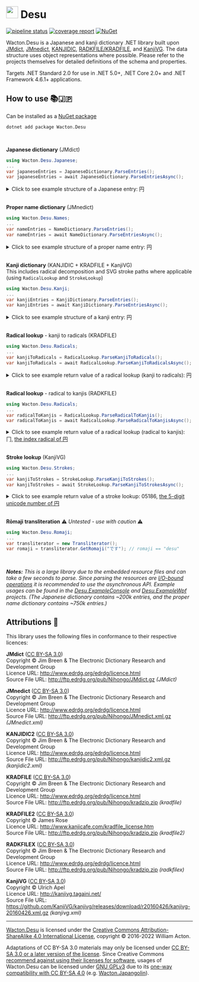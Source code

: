 # <img src="https://gitlab.com/Wacton/Desu/raw/main/Desu/Resources/Desu.png" width="32" height="32"> Desu
[![pipeline status](https://gitlab.com/Wacton/Desu/badges/main/pipeline.svg)](https://gitlab.com/Wacton/Desu/-/commits/main)
[![coverage report](https://gitlab.com/Wacton/Desu/badges/main/coverage.svg)](https://gitlab.com/Wacton/Desu/-/commits/main)
[![NuGet](https://img.shields.io/nuget/v/Wacton.Desu)](https://www.nuget.org/packages/Wacton.Desu/)

Wacton.Desu is a Japanese and kanji dictionary .NET library built upon
[JMdict](https://www.edrdg.org/wiki/index.php/JMdict-EDICT_Dictionary_Project),
[JMnedict](http://www.edrdg.org/enamdict/enamdict_doc.html),
[KANJIDIC](https://www.edrdg.org/wiki/index.php/KANJIDIC_Project),
[RADKFILE/KRADFILE](http://nihongo.monash.edu/kradinf.html),
and [KanjiVG](http://kanjivg.tagaini.net/).
The data structure uses object representations where possible.
Please refer to the projects themselves for detailed definitions of the schema and properties.

Targets .NET Standard 2.0 for use in .NET 5.0+, .NET Core 2.0+ and .NET Framework 4.6.1+ applications.

## How to use 📚🇯🇵
Can be installed as a [NuGet package](https://www.nuget.org/packages/Wacton.Desu/)
```
dotnet add package Wacton.Desu
```
<br>

**Japanese dictionary** (JMdict)
```c#
using Wacton.Desu.Japanese;
...
var japaneseEntries = JapaneseDictionary.ParseEntries();
var japaneseEntries = await JapaneseDictionary.ParseEntriesAsync();
```
<details>
<summary>Click to see example structure of a Japanese entry: 円</summary>

```json
{
  "Sequence": 1175570,
  "Kanjis": [
    {
      "Text": "円",
      "Informations": [],
      "Priorities": [
        {
          "Code": "ichi1",
          "Value": 2,
          "DisplayName": "Ichimango1"
        },
        {
          "Code": "news1",
          "Value": 4,
          "DisplayName": "Newspaper1"
        },
        {
          "Code": "nf05",
          "Value": 10,
          "DisplayName": "Frequency5"
        }
      ]
    },
    {
      "Text": "圓",
      "Informations": [
        {
          "Code": "word containing out-dated kanji or kanji usage",
          "Value": 4,
          "DisplayName": "OutdatedKanji"
        }
      ],
      "Priorities": []
    }
  ],
  "Readings": [
    {
      "Text": "えん",
      "IsTrueKanjiReading": true,
      "Restriction": [],
      "Informations": [],
      "Priorities": [
        {
          "Code": "ichi1",
          "Value": 2,
          "DisplayName": "Ichimango1"
        },
        {
          "Code": "news1",
          "Value": 4,
          "DisplayName": "Newspaper1"
        },
        {
          "Code": "nf05",
          "Value": 10,
          "DisplayName": "Frequency5"
        }
      ]
    }
  ],
  "Senses": [
    {
      "KanjiRestriction": [],
      "ReadingRestriction": [],
      "PartsOfSpeech": [
        {
          "Code": "noun (common) (futsuumeishi)",
          "Description": "Noun (common)",
          "Value": 19,
          "DisplayName": "NounCommon"
        }
      ],
      "CrossReferences": [],
      "Antonyms": [],
      "Fields": [],
      "Miscellanea": [],
      "Informations": [],
      "LoanwordSources": [],
      "Dialects": [],
      "Glosses": [
        {
          "Term": "yen (Japanese monetary unit)",
          "Language": {
            "ThreeLetterCode": "eng",
            "TwoLetterCode": "en",
            "Value": 15,
            "DisplayName": "English"
          },
          "Type": null,
          "Gender": null
        }
      ]
    },
    {
      "KanjiRestriction": [],
      "ReadingRestriction": [],
      "PartsOfSpeech": [
        {
          "Code": "noun (common) (futsuumeishi)",
          "Description": "Noun (common)",
          "Value": 19,
          "DisplayName": "NounCommon"
        }
      ],
      "CrossReferences": [],
      "Antonyms": [],
      "Fields": [],
      "Miscellanea": [],
      "Informations": [],
      "LoanwordSources": [],
      "Dialects": [],
      "Glosses": [
        {
          "Term": "circle",
          "Language": {
            "ThreeLetterCode": "eng",
            "TwoLetterCode": "en",
            "Value": 15,
            "DisplayName": "English"
          },
          "Type": null,
          "Gender": null
        }
      ]
    },
    {
      "KanjiRestriction": [],
      "ReadingRestriction": [],
      "PartsOfSpeech": [],
      "CrossReferences": [],
      "Antonyms": [],
      "Fields": [],
      "Miscellanea": [],
      "Informations": [],
      "LoanwordSources": [],
      "Dialects": [],
      "Glosses": [
        {
          "Term": "cirkel",
          "Language": {
            "ThreeLetterCode": "dut",
            "TwoLetterCode": "nl",
            "Value": 14,
            "DisplayName": "Dutch"
          },
          "Type": null,
          "Gender": null
        },
        {
          "Term": "rondte",
          "Language": {
            "ThreeLetterCode": "dut",
            "TwoLetterCode": "nl",
            "Value": 14,
            "DisplayName": "Dutch"
          },
          "Type": null,
          "Gender": null
        }
      ]
    },
    {
      "KanjiRestriction": [],
      "ReadingRestriction": [],
      "PartsOfSpeech": [],
      "CrossReferences": [],
      "Antonyms": [],
      "Fields": [],
      "Miscellanea": [],
      "Informations": [],
      "LoanwordSources": [],
      "Dialects": [],
      "Glosses": [
        {
          "Term": "{muntw.} yen",
          "Language": {
            "ThreeLetterCode": "dut",
            "TwoLetterCode": "nl",
            "Value": 14,
            "DisplayName": "Dutch"
          },
          "Type": null,
          "Gender": null
        }
      ]
    },
    {
      "KanjiRestriction": [],
      "ReadingRestriction": [],
      "PartsOfSpeech": [],
      "CrossReferences": [],
      "Antonyms": [],
      "Fields": [],
      "Miscellanea": [],
      "Informations": [],
      "LoanwordSources": [],
      "Dialects": [],
      "Glosses": [
        {
          "Term": "yen",
          "Language": {
            "ThreeLetterCode": "fre",
            "TwoLetterCode": "fr",
            "Value": 20,
            "DisplayName": "French"
          },
          "Type": null,
          "Gender": null
        },
        {
          "Term": "unité monétaire japonaise",
          "Language": {
            "ThreeLetterCode": "fre",
            "TwoLetterCode": "fr",
            "Value": 20,
            "DisplayName": "French"
          },
          "Type": null,
          "Gender": null
        }
      ]
    },
    {
      "KanjiRestriction": [],
      "ReadingRestriction": [],
      "PartsOfSpeech": [],
      "CrossReferences": [],
      "Antonyms": [],
      "Fields": [],
      "Miscellanea": [],
      "Informations": [],
      "LoanwordSources": [],
      "Dialects": [],
      "Glosses": [
        {
          "Term": "cercle",
          "Language": {
            "ThreeLetterCode": "fre",
            "TwoLetterCode": "fr",
            "Value": 20,
            "DisplayName": "French"
          },
          "Type": null,
          "Gender": null
        }
      ]
    },
    {
      "KanjiRestriction": [],
      "ReadingRestriction": [],
      "PartsOfSpeech": [],
      "CrossReferences": [],
      "Antonyms": [],
      "Fields": [],
      "Miscellanea": [],
      "Informations": [],
      "LoanwordSources": [],
      "Dialects": [],
      "Glosses": [
        {
          "Term": "Kreis",
          "Language": {
            "ThreeLetterCode": "ger",
            "TwoLetterCode": "de",
            "Value": 22,
            "DisplayName": "German"
          },
          "Type": null,
          "Gender": null
        },
        {
          "Term": "Kugel",
          "Language": {
            "ThreeLetterCode": "ger",
            "TwoLetterCode": "de",
            "Value": 22,
            "DisplayName": "German"
          },
          "Type": null,
          "Gender": null
        }
      ]
    },
    {
      "KanjiRestriction": [],
      "ReadingRestriction": [],
      "PartsOfSpeech": [],
      "CrossReferences": [],
      "Antonyms": [],
      "Fields": [],
      "Miscellanea": [],
      "Informations": [],
      "LoanwordSources": [],
      "Dialects": [],
      "Glosses": [
        {
          "Term": "Kreis",
          "Language": {
            "ThreeLetterCode": "ger",
            "TwoLetterCode": "de",
            "Value": 22,
            "DisplayName": "German"
          },
          "Type": null,
          "Gender": null
        }
      ]
    },
    {
      "KanjiRestriction": [],
      "ReadingRestriction": [],
      "PartsOfSpeech": [],
      "CrossReferences": [],
      "Antonyms": [],
      "Fields": [],
      "Miscellanea": [],
      "Informations": [],
      "LoanwordSources": [],
      "Dialects": [],
      "Glosses": [
        {
          "Term": "Yen",
          "Language": {
            "ThreeLetterCode": "ger",
            "TwoLetterCode": "de",
            "Value": 22,
            "DisplayName": "German"
          },
          "Type": null,
          "Gender": null
        },
        {
          "Term": "￥",
          "Language": {
            "ThreeLetterCode": "ger",
            "TwoLetterCode": "de",
            "Value": 22,
            "DisplayName": "German"
          },
          "Type": null,
          "Gender": null
        }
      ]
    },
    {
      "KanjiRestriction": [],
      "ReadingRestriction": [],
      "PartsOfSpeech": [],
      "CrossReferences": [],
      "Antonyms": [],
      "Fields": [],
      "Miscellanea": [],
      "Informations": [],
      "LoanwordSources": [],
      "Dialects": [],
      "Glosses": [
        {
          "Term": "karika",
          "Language": {
            "ThreeLetterCode": "hun",
            "TwoLetterCode": "hu",
            "Value": 29,
            "DisplayName": "Hungarian"
          },
          "Type": null,
          "Gender": null
        },
        {
          "Term": "kerület",
          "Language": {
            "ThreeLetterCode": "hun",
            "TwoLetterCode": "hu",
            "Value": 29,
            "DisplayName": "Hungarian"
          },
          "Type": null,
          "Gender": null
        },
        {
          "Term": "körvonal",
          "Language": {
            "ThreeLetterCode": "hun",
            "TwoLetterCode": "hu",
            "Value": 29,
            "DisplayName": "Hungarian"
          },
          "Type": null,
          "Gender": null
        },
        {
          "Term": "körzet",
          "Language": {
            "ThreeLetterCode": "hun",
            "TwoLetterCode": "hu",
            "Value": 29,
            "DisplayName": "Hungarian"
          },
          "Type": null,
          "Gender": null
        }
      ]
    },
    {
      "KanjiRestriction": [],
      "ReadingRestriction": [],
      "PartsOfSpeech": [],
      "CrossReferences": [],
      "Antonyms": [],
      "Fields": [],
      "Miscellanea": [],
      "Informations": [],
      "LoanwordSources": [],
      "Dialects": [],
      "Glosses": [
        {
          "Term": "иена",
          "Language": {
            "ThreeLetterCode": "rus",
            "TwoLetterCode": "ru",
            "Value": 49,
            "DisplayName": "Russian"
          },
          "Type": null,
          "Gender": null
        },
        {
          "Term": "круг",
          "Language": {
            "ThreeLetterCode": "rus",
            "TwoLetterCode": "ru",
            "Value": 49,
            "DisplayName": "Russian"
          },
          "Type": null,
          "Gender": null
        }
      ]
    },
    {
      "KanjiRestriction": [],
      "ReadingRestriction": [],
      "PartsOfSpeech": [],
      "CrossReferences": [],
      "Antonyms": [],
      "Fields": [],
      "Miscellanea": [],
      "Informations": [],
      "LoanwordSources": [],
      "Dialects": [],
      "Glosses": [
        {
          "Term": "jen (japonska denarna enota)",
          "Language": {
            "ThreeLetterCode": "slv",
            "TwoLetterCode": "sl",
            "Value": 52,
            "DisplayName": "Slovenian"
          },
          "Type": null,
          "Gender": null
        },
        {
          "Term": "okrogla oblika{図形}",
          "Language": {
            "ThreeLetterCode": "slv",
            "TwoLetterCode": "sl",
            "Value": 52,
            "DisplayName": "Slovenian"
          },
          "Type": null,
          "Gender": null
        },
        {
          "Term": "yen (valuta){貨幣}",
          "Language": {
            "ThreeLetterCode": "slv",
            "TwoLetterCode": "sl",
            "Value": 52,
            "DisplayName": "Slovenian"
          },
          "Type": null,
          "Gender": null
        },
        {
          "Term": "jen {jap. denarna enota}",
          "Language": {
            "ThreeLetterCode": "slv",
            "TwoLetterCode": "sl",
            "Value": 52,
            "DisplayName": "Slovenian"
          },
          "Type": null,
          "Gender": null
        }
      ]
    },
    {
      "KanjiRestriction": [],
      "ReadingRestriction": [],
      "PartsOfSpeech": [],
      "CrossReferences": [],
      "Antonyms": [],
      "Fields": [],
      "Miscellanea": [],
      "Informations": [],
      "LoanwordSources": [],
      "Dialects": [],
      "Glosses": [
        {
          "Term": "Yen",
          "Language": {
            "ThreeLetterCode": "spa",
            "TwoLetterCode": "es",
            "Value": 54,
            "DisplayName": "Spanish"
          },
          "Type": null,
          "Gender": null
        },
        {
          "Term": "Yenes",
          "Language": {
            "ThreeLetterCode": "spa",
            "TwoLetterCode": "es",
            "Value": 54,
            "DisplayName": "Spanish"
          },
          "Type": null,
          "Gender": null
        },
        {
          "Term": "dinero",
          "Language": {
            "ThreeLetterCode": "spa",
            "TwoLetterCode": "es",
            "Value": 54,
            "DisplayName": "Spanish"
          },
          "Type": null,
          "Gender": null
        }
      ]
    },
    {
      "KanjiRestriction": [],
      "ReadingRestriction": [],
      "PartsOfSpeech": [],
      "CrossReferences": [],
      "Antonyms": [],
      "Fields": [],
      "Miscellanea": [],
      "Informations": [],
      "LoanwordSources": [],
      "Dialects": [],
      "Glosses": [
        {
          "Term": "círculo",
          "Language": {
            "ThreeLetterCode": "spa",
            "TwoLetterCode": "es",
            "Value": 54,
            "DisplayName": "Spanish"
          },
          "Type": null,
          "Gender": null
        },
        {
          "Term": "redondel",
          "Language": {
            "ThreeLetterCode": "spa",
            "TwoLetterCode": "es",
            "Value": 54,
            "DisplayName": "Spanish"
          },
          "Type": null,
          "Gender": null
        }
      ]
    }
  ]
}
```
</details>
<br>

**Proper name dictionary** (JMnedict)
```c#
using Wacton.Desu.Names;
...
var nameEntries = NameDictionary.ParseEntries();
var nameEntries = await NameDictionary.ParseEntriesAsync();
```
<details>
<summary>Click to see example structure of a proper name entry: 円</summary>

```json
{
  "Sequence": 5142901,
  "Kanjis": [
    {
      "Text": "円",
      "Informations": [],
      "Priorities": []
    }
  ],
  "Readings": [
    {
      "Text": "えん",
      "IsTrueKanjiReading": true,
      "Restriction": [],
      "Informations": [],
      "Priorities": []
    }
  ],
  "Translations": [
    {
      "NameTypes": [
        {
          "Code": "female given name or forename",
          "Value": 5,
          "DisplayName": "Female"
        },
        {
          "Code": "family or surname",
          "Value": 20,
          "DisplayName": "Surname"
        }
      ],
      "CrossReferences": [],
      "Transcriptions": [
        "En"
      ]
    }
  ]
}
```
</details>
<br>

**Kanji dictionary** (KANJIDIC + KRADFILE + KanjiVG) <br>
This includes radical decomposition and SVG stroke paths where applicable (using `RadicalLookup` and `StrokeLookup`)
```c#
using Wacton.Desu.Kanji;
...
var kanjiEntries = KanjiDictionary.ParseEntries();
var kanjiEntries = await KanjiDictionary.ParseEntriesAsync();
```
<details>
<summary>Click to see example structure of a kanji entry: 円</summary>

```json
{
  "Literal": "円",
  "RadicalDecomposition": [
    "冂",
    "亠",
    "一",
    "｜"
  ],
  "Codepoints": [
    {
      "Type": {
        "Code": "ucs",
        "Description": "Unicode 4.0",
        "Value": 3,
        "DisplayName": "Unicode"
      },
      "Value": "5186"
    },
    {
      "Type": {
        "Code": "jis208",
        "Description": "JIS X 0208-1997",
        "Value": 0,
        "DisplayName": "JIS208"
      },
      "Value": "1-17-63"
    }
  ],
  "StrokePaths": [
    "M21.75,19.8c0.91,0.91,1.47,3.23,1.5,5.45c0.2,13.9,0.03,47.69,0.03,62.5c0,2-0.03,4.99-0.03,6",
    "M24.06,21.56c15.07-1.68,49.46-5.58,57.92-6.31c2.9-0.25,4.78,1.88,4.78,4.27c0,13.48,0,53.21,0,67.48c0,9.75-4.25,6.5-8.5,1.5",
    "M52.25,20.75c0.88,0.88,1.5,2,1.5,3.71c0,6.76,0,27.54,0,31.04",
    "M24.75,59.75c14.62-1.75,43-4.25,60.5-5.25"
  ],
  "IndexRadicals": [
    {
      "Type": {
        "Code": "classical",
        "Value": 0,
        "DisplayName": "Kangxi"
      },
      "Number": 13,
      "Radical": "冂",
      "Variants": [],
      "Value": 12,
      "DisplayName": "Radical013"
    }
  ],
  "IsIndexRadical": false,
  "Grade": {
    "Number": 1,
    "Value": 1,
    "DisplayName": "One"
  },
  "StrokeCount": 4,
  "StrokeCommonMiscounts": [],
  "Variants": [
    {
      "Type": {
        "Code": "jis208",
        "Description": "JIS X 0208",
        "Value": 0,
        "DisplayName": "JIS208"
      },
      "Value": "1-52-04"
    }
  ],
  "Frequency": 69,
  "RadicalNames": [],
  "JLPT": 4,
  "References": [
    {
      "Type": {
        "Code": "nelson_c",
        "Description": "Nelson: \"Modern Reader's Japanese-English Character Dictionary\"",
        "Value": 0,
        "DisplayName": "Nelson_Classic"
      },
      "Value": "617"
    },
    {
      "Type": {
        "Code": "nelson_n",
        "Description": "Nelson: \"The New Nelson Japanese-English Character Dictionary\"",
        "Value": 1,
        "DisplayName": "Nelson_New"
      },
      "Value": "385"
    },
    {
      "Type": {
        "Code": "halpern_njecd",
        "Description": "Halpern: \"New Japanese-English Character Dictionary\"",
        "Value": 2,
        "DisplayName": "Halpern_NJECD"
      },
      "Value": "2955"
    },
    {
      "Type": {
        "Code": "halpern_kkd",
        "Description": "Halpern: \"Kodansha Kanji Dictionary\"",
        "Value": 5,
        "DisplayName": "Halpern_KKD"
      },
      "Value": "3673"
    },
    {
      "Type": {
        "Code": "halpern_kkld",
        "Description": "Halpern: \"Kanji Learners Dictionary\"",
        "Value": 3,
        "DisplayName": "Halpern_KLD"
      },
      "Value": "1875"
    },
    {
      "Type": {
        "Code": "halpern_kkld_2ed",
        "Description": "Halpern: \"Kanji Learners Dictionary\", 2nd Edition",
        "Value": 4,
        "DisplayName": "Halpern_KLD_2"
      },
      "Value": "2555"
    },
    {
      "Type": {
        "Code": "heisig",
        "Description": "Heisig: \"Remembering The Kanji\"",
        "Value": 6,
        "DisplayName": "Heisig"
      },
      "Value": "1811"
    },
    {
      "Type": {
        "Code": "heisig6",
        "Description": "Heisig: \"Remembering The Kanji\", 6th Edition",
        "Value": 7,
        "DisplayName": "Heisig_6"
      },
      "Value": "1952"
    },
    {
      "Type": {
        "Code": "gakken",
        "Description": "Gakken: \"A New Dictionary Of Kanji Usage\"",
        "Value": 8,
        "DisplayName": "Gakken"
      },
      "Value": "2"
    },
    {
      "Type": {
        "Code": "oneill_names",
        "Description": "O'Neill: \"Japanese Names\"",
        "Value": 9,
        "DisplayName": "ONeill_Names"
      },
      "Value": "78"
    },
    {
      "Type": {
        "Code": "oneill_kk",
        "Description": "O'Neill: \"Essential Kanji\"",
        "Value": 10,
        "DisplayName": "ONeill_Kanji"
      },
      "Value": "159"
    },
    {
      "Type": {
        "Code": "moro",
        "Description": "Morohashi: \"Daikanwajiten\"",
        "Value": 11,
        "DisplayName": "Morohashi"
      },
      "Value": "1513 (vol 2, pg 0110)"
    },
    {
      "Type": {
        "Code": "henshall",
        "Description": "Henshall: \"A Guide To Remembering Japanese Characters\"",
        "Value": 12,
        "DisplayName": "Henshall"
      },
      "Value": "4"
    },
    {
      "Type": {
        "Code": "sh_kk",
        "Description": "Spahn & Hadamitzky: \"The Kanji Dictionary\"",
        "Value": 13,
        "DisplayName": "SpahnHadamitzky"
      },
      "Value": "13"
    },
    {
      "Type": {
        "Code": "sh_kk2",
        "Description": "Spahn & Hadamitzky: \"The Kanji Dictionary\", 2nd Edition",
        "Value": 14,
        "DisplayName": "SpahnHadamitzky_2"
      },
      "Value": "13"
    },
    {
      "Type": {
        "Code": "sakade",
        "Description": "Sakade: \"A Guide To Reading And Writing Japanese\"",
        "Value": 15,
        "DisplayName": "Sakade"
      },
      "Value": "48"
    },
    {
      "Type": {
        "Code": "jf_cards",
        "Description": "Japanese Kanji Flashcards (Hodges & Okazaki)",
        "Value": 16,
        "DisplayName": "JapaneseFlashcards"
      },
      "Value": "20"
    },
    {
      "Type": {
        "Code": "henshall3",
        "Description": "Henshall, Seeley & De Groot: \"A Guide To Reading And Writing Japanese\", 3rd Edition",
        "Value": 17,
        "DisplayName": "HenshallSeeleyDeGroot"
      },
      "Value": "50"
    },
    {
      "Type": {
        "Code": "tutt_cards",
        "Description": "Tuttle Flash Cards (Kask)",
        "Value": 18,
        "DisplayName": "TuttleFlashcards"
      },
      "Value": "25"
    },
    {
      "Type": {
        "Code": "crowley",
        "Description": "Crowley: \"The Kanji Way to Japanese Language Power\"",
        "Value": 19,
        "DisplayName": "Crowley"
      },
      "Value": "260"
    },
    {
      "Type": {
        "Code": "kanji_in_context",
        "Description": "Nishiguchi & Kono: \"Kanji In Context\"",
        "Value": 20,
        "DisplayName": "KanjiContext"
      },
      "Value": "14"
    },
    {
      "Type": {
        "Code": "busy_people",
        "Description": "AJALT: \"Japanese For Busy People\"",
        "Value": 21,
        "DisplayName": "BusyPeople"
      },
      "Value": "2.12"
    },
    {
      "Type": {
        "Code": "kodansha_compact",
        "Description": "\"Kodansha's Compact Kanji Guide\"",
        "Value": 22,
        "DisplayName": "KodenshaCompact"
      },
      "Value": "159"
    },
    {
      "Type": {
        "Code": "maniette",
        "Description": "Maniette: \"Les Kanjis Dans La Tête\"",
        "Value": 23,
        "DisplayName": "Maniette"
      },
      "Value": "185"
    }
  ],
  "QueryCodes": [
    {
      "Type": {
        "Code": "skip",
        "Description": "SKIP",
        "Value": 0,
        "DisplayName": "SKIP"
      },
      "SkipMisclassification": {
        "Code": "",
        "Value": 0,
        "DisplayName": "None"
      },
      "Value": "3-2-2"
    },
    {
      "Type": {
        "Code": "sh_desc",
        "Description": "Spahn & Hadamitzky",
        "Value": 1,
        "DisplayName": "SpahnHadamitzky"
      },
      "SkipMisclassification": null,
      "Value": "2r2.1"
    },
    {
      "Type": {
        "Code": "four_corner",
        "Description": "Four Corner",
        "Value": 2,
        "DisplayName": "FourCorner"
      },
      "SkipMisclassification": null,
      "Value": "7722.0"
    },
    {
      "Type": {
        "Code": "deroo",
        "Description": "De Roo",
        "Value": 3,
        "DisplayName": "DeRoo"
      },
      "SkipMisclassification": null,
      "Value": "3645"
    }
  ],
  "Readings": [
    {
      "Type": {
        "Code": "pinyin",
        "Value": 0,
        "DisplayName": "Pinyin"
      },
      "Value": "yuan2"
    },
    {
      "Type": {
        "Code": "korean_r",
        "Value": 1,
        "DisplayName": "KoreanRomanized"
      },
      "Value": "weon"
    },
    {
      "Type": {
        "Code": "korean_h",
        "Value": 2,
        "DisplayName": "KoreanHangul"
      },
      "Value": "원"
    },
    {
      "Type": {
        "Code": "vietnam",
        "Value": 3,
        "DisplayName": "Vietnam"
      },
      "Value": "Viên"
    },
    {
      "Type": {
        "Code": "ja_on",
        "Value": 4,
        "DisplayName": "JapaneseOn"
      },
      "Value": "エン"
    },
    {
      "Type": {
        "Code": "ja_kun",
        "Value": 5,
        "DisplayName": "JapaneseKun"
      },
      "Value": "まる.い"
    },
    {
      "Type": {
        "Code": "ja_kun",
        "Value": 5,
        "DisplayName": "JapaneseKun"
      },
      "Value": "まる"
    },
    {
      "Type": {
        "Code": "ja_kun",
        "Value": 5,
        "DisplayName": "JapaneseKun"
      },
      "Value": "まど"
    },
    {
      "Type": {
        "Code": "ja_kun",
        "Value": 5,
        "DisplayName": "JapaneseKun"
      },
      "Value": "まど.か"
    },
    {
      "Type": {
        "Code": "ja_kun",
        "Value": 5,
        "DisplayName": "JapaneseKun"
      },
      "Value": "まろ.やか"
    }
  ],
  "Meanings": [
    {
      "Language": {
        "ThreeLetterCode": "eng",
        "TwoLetterCode": "en",
        "Value": 15,
        "DisplayName": "English"
      },
      "Term": "circle"
    },
    {
      "Language": {
        "ThreeLetterCode": "eng",
        "TwoLetterCode": "en",
        "Value": 15,
        "DisplayName": "English"
      },
      "Term": "yen"
    },
    {
      "Language": {
        "ThreeLetterCode": "eng",
        "TwoLetterCode": "en",
        "Value": 15,
        "DisplayName": "English"
      },
      "Term": "round"
    },
    {
      "Language": {
        "ThreeLetterCode": "fre",
        "TwoLetterCode": "fr",
        "Value": 20,
        "DisplayName": "French"
      },
      "Term": "cercle"
    },
    {
      "Language": {
        "ThreeLetterCode": "fre",
        "TwoLetterCode": "fr",
        "Value": 20,
        "DisplayName": "French"
      },
      "Term": "yen"
    },
    {
      "Language": {
        "ThreeLetterCode": "fre",
        "TwoLetterCode": "fr",
        "Value": 20,
        "DisplayName": "French"
      },
      "Term": "rond"
    },
    {
      "Language": {
        "ThreeLetterCode": "spa",
        "TwoLetterCode": "es",
        "Value": 54,
        "DisplayName": "Spanish"
      },
      "Term": "circular"
    },
    {
      "Language": {
        "ThreeLetterCode": "spa",
        "TwoLetterCode": "es",
        "Value": 54,
        "DisplayName": "Spanish"
      },
      "Term": "redondo"
    },
    {
      "Language": {
        "ThreeLetterCode": "spa",
        "TwoLetterCode": "es",
        "Value": 54,
        "DisplayName": "Spanish"
      },
      "Term": "yen"
    },
    {
      "Language": {
        "ThreeLetterCode": "por",
        "TwoLetterCode": "pt",
        "Value": 47,
        "DisplayName": "Portuguese"
      },
      "Term": "círculo"
    },
    {
      "Language": {
        "ThreeLetterCode": "por",
        "TwoLetterCode": "pt",
        "Value": 47,
        "DisplayName": "Portuguese"
      },
      "Term": "iene"
    },
    {
      "Language": {
        "ThreeLetterCode": "por",
        "TwoLetterCode": "pt",
        "Value": 47,
        "DisplayName": "Portuguese"
      },
      "Term": "redondo"
    }
  ],
  "Nanoris": [
    "つぶら",
    "のぶ",
    "まどか",
    "みつ"
  ]
}
```
</details>
<br>

**Radical lookup** - kanji to radicals (KRADFILE)
```c#
using Wacton.Desu.Radicals;
...
var kanjiToRadicals = RadicalLookup.ParseKanjiToRadicals();
var kanjiToRadicals = await RadicalLookup.ParseKanjiToRadicalsAsync();
```
<details>
<summary>Click to see example return value of a radical lookup (kanji to radicals): 円</summary>

```json
["冂","亠","一","｜"]
```
</details>
<br>

**Radical lookup** - radical to kanjis (RADKFILE)
```c#
using Wacton.Desu.Radicals;
...
var radicalToKanjis = RadicalLookup.ParseRadicalToKanjis();
var radicalToKanjis = await RadicalLookup.ParseRadicalToKanjisAsync();
```
<details>
<summary>
Click to see example return value of a radical lookup (radical to kanjis): 冂,
<a href="https://en.wikipedia.org/wiki/Radical_13">the index radical of 円</a>
</summary>

```json
["渦","円","奥","襖","岡","禍","過","骸","柿","隔","滑","喚","換","橘","僑","喬","橋","矯","興","蕎","桐","巾","禽","愚","偶","寓","遇","隅","献","檎","向","構","溝","稿","綱","講","購","鋼","高","剛","骨","再","柵","策","冊","珊","刺","嗣","爾","璽","縞","周","週","商","尚","廠","嵩","栴","鯛","凧","嫡","凋","彫","調","摘","敵","滴","適","鏑","筒","同","洞","胴","銅","凸","内","鍋","南","楠","肉","禰","納","塙","病","丙","幣","弊","柄","蔽","瞥","箆","偏","篇","編","遍","繭","満","網","融","両","麗","藁","亂","侖","倆","儷","兩","冂","囘","册","冉","冏","冑","冓","冕","刪","厰","吶","咼","喘","喃","嚆","嚮","堝","墺","夐","奐","奧","媾","嬌","孺","崗","幤","彌","怏","恫","惆","惘","慵","懊","懣","扁","搆","攜","敞","敝","敲","斃","旃","暎","暼","朿","棘","棡","棗","槁","殃","泱","淌","渙","滿","澳","濔","瀰","灑","炯","烱","炳","煥","燠","爨","犒","猾","獻","瑁","瓊","瞞","磆","礇","禹","禺","秧","稠","稱","稾","窩","竇","竊","篝","簓","粡","鬻","絅","綢","网","罔","肭","冐","腆","膈","苒","萬","萵","蒿","蕀","蚋","蜩","蝸","衲","裔","裲","覯","訥","謫","譎","跚","蹣","輛","輌","轎","辭","迥","邇","遖","遘","釁","鎬","鑰","陋","雋","雕","霙","靹","鞅","鞆","餉","騙","驕","驪","骭","骰","骼","髀","髏","髑","髓","體","髞","髯","鬲","魍","魎","鰤","鶻","鷸","黹","黻","黼","鼈","齲","两","亹","伂","佈","侗","倎","倘","倜","偁","偂","偊","偑","偙","傐","僀","僘","儞","冃","冄","冋","冎","剮","劀","勖","勪","勱","匾","厲","响","啁","啇","喁","喎","嗃","嗗","噢","囐","圇","圊","圑","坍","坰","垌","垧","埽","堈","塍","墁","壐","奝","奟","姍","婻","婾","媢","媧","媵","媻","嫮","嬭","孋","寘","屩","峒","峝","崹","嵪","嶠","嶴","巋","巐","巘","帀","帇","帍","帒","帔","帕","帘","帟","帠","帮","帨","帲","帵","帾","幋","幐","幉","幑","幖","幘","幛","幜","幞","幨","幪","幫","幬","幭","幮","幰","庽","彤","彲","徜","徧","悑","悕","惝","惼","愌","慲","慸","憋","憍","懯","扃","扄","抐","抦","掄","掚","揥","搞","搰","摛","撇","撟","撾","擿","攦","敇","敽","斒","昞","晌","晑","暠","曬","朙","杮","枏","枘","椆","槅","槗","樀","樠","檛","檰","櫔","櫤","欐","歊","歒","殢","毃","毷","氄","氅","汭","泂","洓","淛","渢","渧","湳","溮","滈","滽","漰","潏","澚","濅","瀹","灊","灕","烔","焫","熇","爚","爯","牅","牏","猘","猧","猵","獘","獝","獮","獼","珦","琱","瑀","瑍","璚","瓛","瓻","甗","甩","痌","瘓","瘸","癟","皜","眮","睎","矞","矪","碲","碻","禑","禘","禫","禴","禸","离","秱","穪","窬","竬","笧","箐","篙","簥","籭","籲","糄","絧","絺","綗","緺","縭","繘","纚","罓","罱","羀","翮","翯","耦","耼","肦","胔","胾","脧","脼","腡","腩","膐","臋","臡","舡","舢","舨","舲","舴","舺","艃","艄","艅","艆","艋","艎","艏","艑","艖","艜","艠","艣","艧","艭","芇","芮","芾","苚","苪","茼","莿","萹","蒒","蒪","蒯","蓇","蔐","薁","薓","薾","藊","藳","蘺","蚦","蛃","蛧","蜹","蜽","蝻","螄","螌","螣","螭","螮","蟎","蟜","蠆","蠒","蠵","衕","衻","裯","褠","褵","襒","襺","覶","覼","觿","詗","詷","誷","諵","謞","譾","讁","讏","讞","豨","賙","賵","趟","趫","踽","蹁","蹛","蹢","蹩","蹻","躉","躛","躧","躺","軜","輈","輖","輞","迊","迵","逈","遰","遹","邐","邴","郗","鄅","鄗","鄘","酈","醨","醰","釃","鈉","鈰","鈵","銟","鋿","錀","鍗","鍽","鎘","鎫","鏋","鏞","鐈","鐍","鑈","鑮","镾","闒","隃","隩","雘","雟","霱","靕","鞲","鞶","韝","韴","顒","顢","颫","颭","颮","颰","颴","颷","颸","颺","颻","颿","飂","飅","飈","飌","餇","駉","駧","騧","骪","骬","骮","骯","骲","骴","骵","骶","骹","骻","骾","骿","髁","髃","髆","髈","髎","髐","髒","髕","髖","髗","髛","髜","髥","鬋","鬳","鬴","鬵","鬷","鬹","鬺","魳","鮦","鯯","鯿","鰧","鱅","鱉","鱊","鱎","鱏","鵃","鵩","鵰","鶄","鶮","鷊","鷩","鷮","鸙","鸝","齵","龞","龡","龢","龣","龥"]
```
</details>
<br>

**Stroke lookup** (KanjiVG)
```c#
using Wacton.Desu.Strokes;
...
var kanjiToStrokes = StrokeLookup.ParseKanjiToStrokes();
var kanjiToStrokes = await StrokeLookup.ParseKanjiToStrokesAsync();
```
<details>
<summary>
Click to see example return value of a stroke lookup:
05186, <a href="https://unicode-table.com/en/5186/">the 5-digit unicode number of 円</a>
</summary>

```json
[
    "M21.75,19.8c0.91,0.91,1.47,3.23,1.5,5.45c0.2,13.9,0.03,47.69,0.03,62.5c0,2-0.03,4.99-0.03,6",
    "M24.06,21.56c15.07-1.68,49.46-5.58,57.92-6.31c2.9-0.25,4.78,1.88,4.78,4.27c0,13.48,0,53.21,0,67.48c0,9.75-4.25,6.5-8.5,1.5",
    "M52.25,20.75c0.88,0.88,1.5,2,1.5,3.71c0,6.76,0,27.54,0,31.04",
    "M24.75,59.75c14.62-1.75,43-4.25,60.5-5.25"
]
```
</details>
<br>

**Rōmaji transliteration** ⚠️ _Untested - use with caution_ ⚠️
```c#
using Wacton.Desu.Romaji;
...
var transliterator = new Transliterator();
var romaji = transliterator.GetRomaji("です"); // romaji == "desu"
```
<br>

_**Notes:** This is a large library due to the embedded resource files and can take a few seconds to parse._
_Since parsing the resources are [I/O-bound operations](https://docs.microsoft.com/en-us/dotnet/csharp/async) it is recommended to use the asynchronous API._
_Example usages can be found in the [Desu.ExampleConsole](Desu.ExampleConsole) and [Desu.ExampleWpf](Desu.ExampleWpf) projects._
_(The Japanese dictionary contains ~200k entries, and the proper name dictionary contains ~750k entries.)_
<br>

## Attributions 🙇
This library uses the following files in conformance to their respective licences:

**JMdict** ([CC BY-SA 3.0](https://creativecommons.org/licenses/by-sa/3.0/))  
Copyright © Jim Breen & The Electronic Dictionary Research and Development Group  
Licence URL: http://www.edrdg.org/edrdg/licence.html  
Source File URL: http://ftp.edrdg.org/pub/Nihongo/JMdict.gz _(JMdict)_

**JMnedict** ([CC BY-SA 3.0](https://creativecommons.org/licenses/by-sa/3.0/))  
Copyright © Jim Breen & The Electronic Dictionary Research and Development Group  
Licence URL: http://www.edrdg.org/edrdg/licence.html  
Source File URL: http://ftp.edrdg.org/pub/Nihongo/JMnedict.xml.gz _(JMnedict.xml)_

**KANJIDIC2** ([CC BY-SA 3.0](https://creativecommons.org/licenses/by-sa/3.0/))  
Copyright © Jim Breen & The Electronic Dictionary Research and Development Group  
Licence URL: http://www.edrdg.org/edrdg/licence.html  
Source File URL: http://ftp.edrdg.org/pub/Nihongo/kanjidic2.xml.gz _(kanjidic2.xml)_  

**KRADFILE** ([CC BY-SA 3.0](https://creativecommons.org/licenses/by-sa/3.0/))  
Copyright © Jim Breen & The Electronic Dictionary Research and Development Group  
Licence URL: http://www.edrdg.org/edrdg/licence.html  
Source File URL: http://ftp.edrdg.org/pub/Nihongo/kradzip.zip  _(kradfile)_

**KRADFILE2** ([CC BY-SA 3.0](https://creativecommons.org/licenses/by-sa/3.0/))  
Copyright © James Rose  
Licence URL: http://www.kanjicafe.com/kradfile_license.htm  
Source File URL: http://ftp.edrdg.org/pub/Nihongo/kradzip.zip  _(kradfile2)_ 

**RADKFILEX** ([CC BY-SA 3.0](https://creativecommons.org/licenses/by-sa/3.0/))  
Copyright © Jim Breen & The Electronic Dictionary Research and Development Group  
Licence URL: http://www.edrdg.org/edrdg/licence.html  
Source File URL: http://ftp.edrdg.org/pub/Nihongo/kradzip.zip  _(radkfilex)_  

**KanjiVG** ([CC BY-SA 3.0](https://creativecommons.org/licenses/by-sa/3.0/))  
Copyright © Ulrich Apel  
Licence URL: http://kanjivg.tagaini.net/  
Source File URL: https://github.com/KanjiVG/kanjivg/releases/download/r20160426/kanjivg-20160426.xml.gz  _(kanjivg.xml)_  

---

[Wacton.Desu](https://gitlab.com/Wacton/Desu) is licensed under the [Creative Commons Attribution-ShareAlike 4.0 International License](https://creativecommons.org/licenses/by-sa/4.0/), copyright © 2016-2022 William Acton.

Adaptations of CC BY-SA 3.0 materials may only be licensed under [CC BY-SA 3.0 or a later version of the license](https://creativecommons.org/share-your-work/licensing-considerations/compatible-licenses/). Since Creative Commons [recommend against using their licenses for software](https://creativecommons.org/faq/#can-i-apply-a-creative-commons-license-to-software), usages of Wacton.Desu can be licensed under [GNU GPLv3](https://www.gnu.org/licenses/gpl-3.0.html) due to its [one-way compatibility with CC BY-SA 4.0](https://creativecommons.org/share-your-work/licensing-considerations/compatible-licenses/) (e.g. [Wacton.Japangolin](https://gitlab.com/Wacton/Japangolin)).
